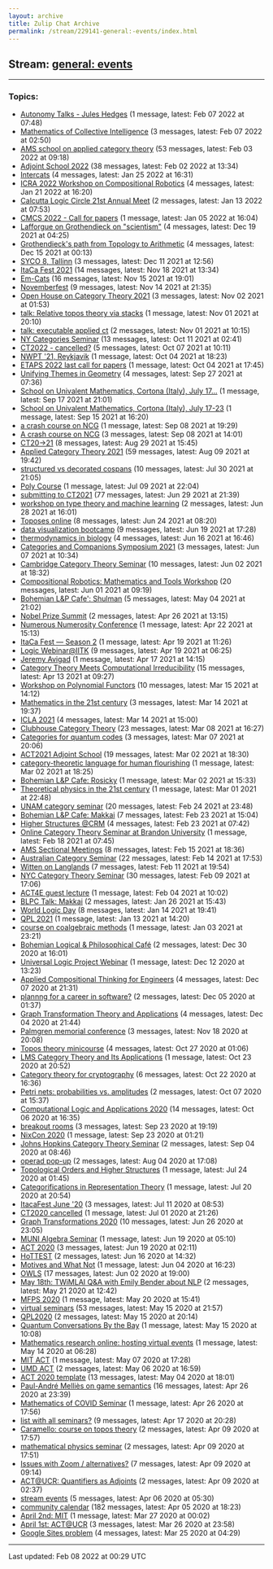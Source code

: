 ```yaml
---
layout: archive
title: Zulip Chat Archive
permalink: /stream/229141-general:-events/index.html
---
```


## Stream: [general: events](https://mattecapu.github.io/ct-zulip-archive/stream/229141-general:-events/index.html)
---

### Topics:

* [Autonomy Talks - Jules Hedges](topic/Autonomy.20Talks.20-.20Jules.20Hedges.html) (1 message, latest: Feb 07 2022 at 07:48)
* [Mathematics of Collective Intelligence](topic/Mathematics.20of.20Collective.20Intelligence.html) (3 messages, latest: Feb 07 2022 at 02:50)
* [AMS school on applied category theory](topic/AMS.20school.20on.20applied.20category.20theory.html) (53 messages, latest: Feb 03 2022 at 09:18)
* [Adjoint School 2022](topic/Adjoint.20School.202022.html) (38 messages, latest: Feb 02 2022 at 13:34)
* [Intercats](topic/Intercats.html) (4 messages, latest: Jan 25 2022 at 16:31)
* [ICRA 2022 Workshop on Compositional Robotics](topic/ICRA.202022.20Workshop.20on.20Compositional.20Robotics.html) (4 messages, latest: Jan 21 2022 at 16:20)
* [Calcutta Logic Circle 21st Annual Meet](topic/Calcutta.20Logic.20Circle.2021st.20Annual.20Meet.html) (2 messages, latest: Jan 13 2022 at 07:53)
* [CMCS 2022 - Call for papers](topic/CMCS.202022.20-.20Call.20for.20papers.html) (1 message, latest: Jan 05 2022 at 16:04)
* [Lafforgue on Grothendieck on "scientism"](topic/Lafforgue.20on.20Grothendieck.20on.20.22scientism.22.html) (4 messages, latest: Dec 19 2021 at 04:25)
* [Grothendieck's path from Topology to Arithmetic](topic/Grothendieck's.20path.20from.20Topology.20to.20Arithmetic.html) (4 messages, latest: Dec 15 2021 at 00:13)
* [SYCO 8, Tallinn](topic/SYCO.208.2C.20Tallinn.html) (3 messages, latest: Dec 11 2021 at 12:56)
* [ItaCa Fest 2021](topic/ItaCa.20Fest.202021.html) (14 messages, latest: Nov 18 2021 at 13:34)
* [Em-Cats](topic/Em-Cats.html) (16 messages, latest: Nov 15 2021 at 19:01)
* [Novemberfest](topic/Novemberfest.html) (9 messages, latest: Nov 14 2021 at 21:35)
* [Open House on Category Theory 2021](topic/Open.20House.20on.20Category.20Theory.202021.html) (3 messages, latest: Nov 02 2021 at 01:53)
* [talk: Relative topos theory via stacks](topic/talk.3A.20Relative.20topos.20theory.20via.20stacks.html) (1 message, latest: Nov 01 2021 at 20:10)
* [talk: executable applied ct](topic/talk.3A.20executable.20applied.20ct.html) (2 messages, latest: Nov 01 2021 at 10:15)
* [NY Categories Seminar](topic/NY.20Categories.20Seminar.html) (13 messages, latest: Oct 11 2021 at 02:41)
* [CT2022 - cancelled?](topic/CT2022.20-.20cancelled.3F.html) (5 messages, latest: Oct 07 2021 at 10:11)
* [NWPT '21, Reykjavik](topic/NWPT.20'21.2C.20Reykjavik.html) (1 message, latest: Oct 04 2021 at 18:23)
* [ETAPS 2022 last call for papers](topic/ETAPS.202022.20last.20call.20for.20papers.html) (1 message, latest: Oct 04 2021 at 17:45)
* [Unifying Themes in Geometry](topic/Unifying.20Themes.20in.20Geometry.html) (4 messages, latest: Sep 27 2021 at 07:36)
* [School on Univalent Mathematics, Cortona (Italy), July 17...](topic/School.20on.20Univalent.20Mathematics.2C.20Cortona.20(Italy).2C.20July.2017.2E.2E.2E.html) (1 message, latest: Sep 17 2021 at 21:01)
* [School on Univalent Mathematics, Cortona (Italy), July 17-23](topic/School.20on.20Univalent.20Mathematics.2C.20Cortona.20(Italy).2C.20July.2017-23.html) (1 message, latest: Sep 15 2021 at 16:20)
* [a crash course on NCG](topic/a.20crash.20course.20on.20NCG.html) (1 message, latest: Sep 08 2021 at 19:29)
* [A crash course on NCG](topic/A.20crash.20course.20on.20NCG.html) (3 messages, latest: Sep 08 2021 at 14:01)
* [CT20->21](topic/CT20-.3E21.html) (8 messages, latest: Aug 29 2021 at 15:45)
* [Applied Category Theory 2021](topic/Applied.20Category.20Theory.202021.html) (59 messages, latest: Aug 09 2021 at 19:42)
* [structured vs decorated cospans](topic/structured.20vs.20decorated.20cospans.html) (10 messages, latest: Jul 30 2021 at 21:05)
* [Poly Course](topic/Poly.20Course.html) (1 message, latest: Jul 09 2021 at 22:04)
* [submitting to CT2021](topic/submitting.20to.20CT2021.html) (77 messages, latest: Jun 29 2021 at 21:39)
* [workshop on type theory and machine learning](topic/workshop.20on.20type.20theory.20and.20machine.20learning.html) (2 messages, latest: Jun 28 2021 at 16:01)
* [Toposes online](topic/Toposes.20online.html) (8 messages, latest: Jun 24 2021 at 08:20)
* [data visualization bootcamp](topic/data.20visualization.20bootcamp.html) (9 messages, latest: Jun 19 2021 at 17:28)
* [thermodynamics in biology](topic/thermodynamics.20in.20biology.html) (4 messages, latest: Jun 16 2021 at 16:46)
* [Categories and Companions Symposium 2021](topic/Categories.20and.20Companions.20Symposium.202021.html) (3 messages, latest: Jun 07 2021 at 10:34)
* [Cambridge Category Theory Seminar](topic/Cambridge.20Category.20Theory.20Seminar.html) (10 messages, latest: Jun 02 2021 at 18:32)
* [Compositional Robotics: Mathematics and Tools Workshop](topic/Compositional.20Robotics.3A.20Mathematics.20and.20Tools.20Workshop.html) (20 messages, latest: Jun 01 2021 at 09:19)
* [Bohemian L&P Cafe': Shulman](topic/Bohemian.20L.26P.20Cafe'.3A.20Shulman.html) (5 messages, latest: May 04 2021 at 21:02)
* [Nobel Prize Summit](topic/Nobel.20Prize.20Summit.html) (2 messages, latest: Apr 26 2021 at 13:15)
* [Numerous Numerosity Conference](topic/Numerous.20Numerosity.20Conference.html) (1 message, latest: Apr 22 2021 at 15:13)
* [ItaCa Fest — Season 2](topic/ItaCa.20Fest.20.E2.80.94.20Season.202.html) (1 message, latest: Apr 19 2021 at 11:26)
* [Logic Webinar@IITK](topic/Logic.20Webinar.40IITK.html) (9 messages, latest: Apr 19 2021 at 06:25)
* [Jeremy Avigad](topic/Jeremy.20Avigad.html) (1 message, latest: Apr 17 2021 at 14:15)
* [Category Theory Meets Computational Irreducibility](topic/Category.20Theory.20Meets.20Computational.20Irreducibility.html) (15 messages, latest: Apr 13 2021 at 09:27)
* [Workshop on Polynomial Functors](topic/Workshop.20on.20Polynomial.20Functors.html) (10 messages, latest: Mar 15 2021 at 14:12)
* [Mathematics in the 21st century](topic/Mathematics.20in.20the.2021st.20century.html) (3 messages, latest: Mar 14 2021 at 19:37)
* [ICLA 2021](topic/ICLA.202021.html) (4 messages, latest: Mar 14 2021 at 15:00)
* [Clubhouse Category Theory](topic/Clubhouse.20Category.20Theory.html) (23 messages, latest: Mar 08 2021 at 16:27)
* [Categories for quantum codes](topic/Categories.20for.20quantum.20codes.html) (3 messages, latest: Mar 07 2021 at 20:06)
* [ACT2021 Adjoint School](topic/ACT2021.20Adjoint.20School.html) (19 messages, latest: Mar 02 2021 at 18:30)
* [category-theoretic language for human flourishing](topic/category-theoretic.20language.20for.20human.20flourishing.html) (1 message, latest: Mar 02 2021 at 18:25)
* [Bohemian L&P Cafe: Rosicky](topic/Bohemian.20L.26P.20Cafe.3A.20Rosicky.html) (1 message, latest: Mar 02 2021 at 15:33)
* [Theoretical physics in the 21st century](topic/Theoretical.20physics.20in.20the.2021st.20century.html) (1 message, latest: Mar 01 2021 at 22:48)
* [UNAM category seminar](topic/UNAM.20category.20seminar.html) (20 messages, latest: Feb 24 2021 at 23:48)
* [Bohemian L&P Cafe: Makkai](topic/Bohemian.20L.26P.20Cafe.3A.20Makkai.html) (7 messages, latest: Feb 23 2021 at 15:04)
* [Higher Structures @CRM](topic/Higher.20Structures.20.40CRM.html) (4 messages, latest: Feb 23 2021 at 07:42)
* [Online Category Theory Seminar at Brandon University](topic/Online.20Category.20Theory.20Seminar.20at.20Brandon.20University.html) (1 message, latest: Feb 18 2021 at 07:45)
* [AMS Sectional Meetings](topic/AMS.20Sectional.20Meetings.html) (8 messages, latest: Feb 15 2021 at 18:36)
* [Australian Category Seminar](topic/Australian.20Category.20Seminar.html) (22 messages, latest: Feb 14 2021 at 17:53)
* [Witten on Langlands](topic/Witten.20on.20Langlands.html) (7 messages, latest: Feb 11 2021 at 19:54)
* [NYC Category Theory Seminar](topic/NYC.20Category.20Theory.20Seminar.html) (30 messages, latest: Feb 09 2021 at 17:06)
* [ACT4E guest lecture](topic/ACT4E.20guest.20lecture.html) (1 message, latest: Feb 04 2021 at 10:02)
* [BLPC Talk: Makkai](topic/BLPC.20Talk.3A.20Makkai.html) (2 messages, latest: Jan 26 2021 at 15:43)
* [World Logic Day](topic/World.20Logic.20Day.html) (8 messages, latest: Jan 14 2021 at 19:41)
* [QPL 2021](topic/QPL.202021.html) (1 message, latest: Jan 13 2021 at 14:20)
* [course on coalgebraic methods](topic/course.20on.20coalgebraic.20methods.html) (1 message, latest: Jan 03 2021 at 23:21)
* [Bohemian Logical & Philosophical Café](topic/Bohemian.20Logical.20.26.20Philosophical.20Caf.C3.A9.html) (2 messages, latest: Dec 30 2020 at 16:01)
* [Universal Logic Project Webinar](topic/Universal.20Logic.20Project.20Webinar.html) (1 message, latest: Dec 12 2020 at 13:23)
* [Applied Compositional Thinking for Engineers](topic/Applied.20Compositional.20Thinking.20for.20Engineers.html) (4 messages, latest: Dec 07 2020 at 21:31)
* [plannng for a career in software?](topic/plannng.20for.20a.20career.20in.20software.3F.html) (2 messages, latest: Dec 05 2020 at 01:37)
* [Graph Transformation Theory and Applications](topic/Graph.20Transformation.20Theory.20and.20Applications.html) (4 messages, latest: Dec 04 2020 at 21:44)
* [Palmgren memorial conference](topic/Palmgren.20memorial.20conference.html) (3 messages, latest: Nov 18 2020 at 20:08)
* [Topos theory minicourse](topic/Topos.20theory.20minicourse.html) (4 messages, latest: Oct 27 2020 at 01:06)
* [LMS Category Theory and Its Applications](topic/LMS.20Category.20Theory.20and.20Its.20Applications.html) (1 message, latest: Oct 23 2020 at 20:52)
* [Category theory for cryptography](topic/Category.20theory.20for.20cryptography.html) (6 messages, latest: Oct 22 2020 at 16:36)
* [Petri nets: probabilities vs. amplitudes](topic/Petri.20nets.3A.20probabilities.20vs.2E.20amplitudes.html) (2 messages, latest: Oct 07 2020 at 15:37)
* [Computational Logic and Applications 2020](topic/Computational.20Logic.20and.20Applications.202020.html) (14 messages, latest: Oct 06 2020 at 16:35)
* [breakout rooms](topic/breakout.20rooms.html) (3 messages, latest: Sep 23 2020 at 19:19)
* [NixCon 2020](topic/NixCon.202020.html) (1 message, latest: Sep 23 2020 at 01:21)
* [Johns Hopkins Category Theory Seminar](topic/Johns.20Hopkins.20Category.20Theory.20Seminar.html) (2 messages, latest: Sep 04 2020 at 08:46)
* [operad pop-up](topic/operad.20pop-up.html) (2 messages, latest: Aug 04 2020 at 17:08)
* [Topological Orders and Higher Structures](topic/Topological.20Orders.20and.20Higher.20Structures.html) (1 message, latest: Jul 24 2020 at 01:45)
* [Categorifications in Representation Theory](topic/Categorifications.20in.20Representation.20Theory.html) (1 message, latest: Jul 20 2020 at 20:54)
* [ItacaFest June '20](topic/ItacaFest.20June.20'20.html) (3 messages, latest: Jul 11 2020 at 08:53)
* [CT2020 cancelled](topic/CT2020.20cancelled.html) (1 message, latest: Jul 01 2020 at 21:26)
* [Graph Transformations 2020](topic/Graph.20Transformations.202020.html) (10 messages, latest: Jun 26 2020 at 23:05)
* [MUNI Algebra Seminar](topic/MUNI.20Algebra.20Seminar.html) (1 message, latest: Jun 19 2020 at 05:10)
* [ACT 2020](topic/ACT.202020.html) (3 messages, latest: Jun 19 2020 at 02:11)
* [HoTTEST](topic/HoTTEST.html) (2 messages, latest: Jun 16 2020 at 14:32)
* [Motives and What Not](topic/Motives.20and.20What.20Not.html) (1 message, latest: Jun 04 2020 at 16:23)
* [OWLS](topic/OWLS.html) (17 messages, latest: Jun 02 2020 at 19:00)
* [May 18th: TWiMLAI Q&A with Emily Bender about NLP](topic/May.2018th.3A.20TWiMLAI.20Q.26A.20with.20Emily.20Bender.20about.20NLP.html) (2 messages, latest: May 21 2020 at 12:42)
* [MFPS 2020](topic/MFPS.202020.html) (1 message, latest: May 20 2020 at 15:41)
* [virtual seminars](topic/virtual.20seminars.html) (53 messages, latest: May 15 2020 at 21:57)
* [QPL2020](topic/QPL2020.html) (2 messages, latest: May 15 2020 at 20:14)
* [Quantum Conversations By the Bay](topic/Quantum.20Conversations.20By.20the.20Bay.html) (1 message, latest: May 15 2020 at 10:08)
* [Mathematics research online: hosting virtual events](topic/Mathematics.20research.20online.3A.20hosting.20virtual.20events.html) (1 message, latest: May 14 2020 at 06:28)
* [MIT ACT](topic/MIT.20ACT.html) (1 message, latest: May 07 2020 at 17:28)
* [UMD ACT](topic/UMD.20ACT.html) (2 messages, latest: May 06 2020 at 16:59)
* [ACT 2020 template](topic/ACT.202020.20template.html) (13 messages, latest: May 04 2020 at 18:01)
* [Paul-André Melliès on game semantics](topic/Paul-Andr.C3.A9.20Melli.C3.A8s.20on.20game.20semantics.html) (16 messages, latest: Apr 26 2020 at 23:39)
* [Mathematics of COVID Seminar](topic/Mathematics.20of.20COVID.20Seminar.html) (1 message, latest: Apr 26 2020 at 17:56)
* [list with all seminars?](topic/list.20with.20all.20seminars.3F.html) (9 messages, latest: Apr 17 2020 at 20:28)
* [Caramello: course on topos theory](topic/Caramello.3A.20course.20on.20topos.20theory.html) (2 messages, latest: Apr 09 2020 at 17:57)
* [mathematical physics seminar](topic/mathematical.20physics.20seminar.html) (2 messages, latest: Apr 09 2020 at 17:51)
* [Issues with Zoom / alternatives?](topic/Issues.20with.20Zoom.20.2F.20alternatives.3F.html) (7 messages, latest: Apr 09 2020 at 09:14)
* [ACT@UCR: Quantifiers as Adjoints](topic/ACT.40UCR.3A.20Quantifiers.20as.20Adjoints.html) (2 messages, latest: Apr 09 2020 at 02:37)
* [stream events](topic/stream.20events.html) (5 messages, latest: Apr 06 2020 at 05:30)
* [community calendar](topic/community.20calendar.html) (182 messages, latest: Apr 05 2020 at 18:23)
* [April 2nd: MIT](topic/April.202nd.3A.20MIT.html) (1 message, latest: Mar 27 2020 at 00:02)
* [April 1st: ACT@UCR](topic/April.201st.3A.20ACT.40UCR.html) (3 messages, latest: Mar 26 2020 at 23:58)
* [Google Sites problem](topic/Google.20Sites.20problem.html) (4 messages, latest: Mar 25 2020 at 04:29)

<hr><p>Last updated: Feb 08 2022 at 00:29 UTC</p>